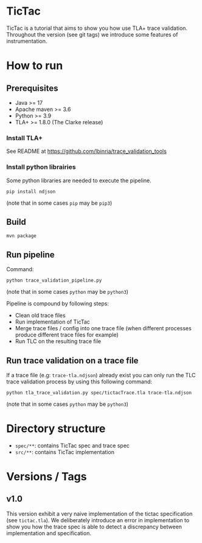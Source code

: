 # TicTac

TicTac is a tutorial that aims to show you how use TLA+ trace validation. Throughout the version (see git tags) we introduce some features of instrumentation. 

# How to run 

## Prerequisites

 - Java >= 17
 - Apache maven >= 3.6
 - Python >= 3.9
 - TLA+ >= 1.8.0 (The Clarke release)

### Install TLA+

See README at https://github.com/lbinria/trace_validation_tools

### Install python librairies

Some python libraries are needed to execute the pipeline.

`pip install ndjson` 

(note that in some cases `pip` may be `pip3`)

## Build

`mvn package`

## Run pipeline 

Command: 

`python trace_validation_pipeline.py` 

(note that in some cases `python` may be `python3`)

Pipeline is compound by following steps:

 - Clean old trace files
 - Run implementation of TicTac
 - Merge trace files / config into one trace file (when different processes produce different trace files for example)
 - Run TLC on the resulting trace file

## Run trace validation on a trace file 

If a trace file (e.g: `trace-tla.ndjson`) already exist you can only run the TLC trace validation process by using this following command:

`python tla_trace_validation.py spec/tictacTrace.tla trace-tla.ndjson`

(note that in some cases `python` may be `python3`)

# Directory structure

 - `spec/**`: contains TicTac spec and trace spec
 - `src/**`: contains TicTac implementation

# Versions / Tags

## v1.0

This version exhibit a very naive implementation of the tictac specification (see `tictac.tla`). We deliberately introduce an error in implementation to show you how the trace spec is able to detect a discrepancy between implementation and specification.